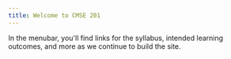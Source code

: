 ```yaml
---
title: Welcome to CMSE 201
---
```


In the menubar, you'll find links for the syllabus, intended learning outcomes, and more as we continue to build the site.

